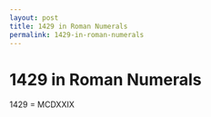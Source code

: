 ```yaml
---
layout: post
title: 1429 in Roman Numerals
permalink: 1429-in-roman-numerals
---
```


# 1429 in Roman Numerals

1429 = MCDXXIX
